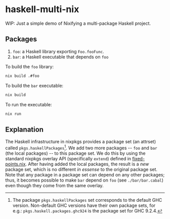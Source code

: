 # haskell-multi-nix

WIP: Just a simple demo of Nixifying a multi-package Haskell project.

## Packages

1. `foo`: a Haskell library exporting `Foo.fooFunc`.
2. `bar`: a Haskell executable that depends on `foo`

To build the `foo` library:

```sh
nix build .#foo
```

To build the `bar` executable:

```sh
nix build
```

To run the executable:

```sh
nix run
```

## Explanation

The Haskell infrastructure in nixpkgs provides a package set (an attrset) called `pkgs.haskellPackages`[^ver]. We add two more packages -- `foo` and `bar` (the local packages) -- to this package set. We do this by using the standard nixpkgs overlay API (specifically `extend`) defined in [fixed-points.nix](https://github.com/NixOS/nixpkgs/blob/master/lib/fixed-points.nix). After having added the local packages, the result is a *new* package set, which is no different *in essense* to the original package set. Note that any package in a package set can depend on any other packages; thus, it becomes possible to make `bar` depend on `foo` (see `./bar/bar.cabal`) even though they come from the same overlay.

[^ver]: The package `pkgs.haskellPackages` set corresponds to the default GHC version. Non-default GHC versions have their own package sets, for e.g.: `pkgs.haskell.packages.ghc924` is the package set for GHC 9.2.4.
